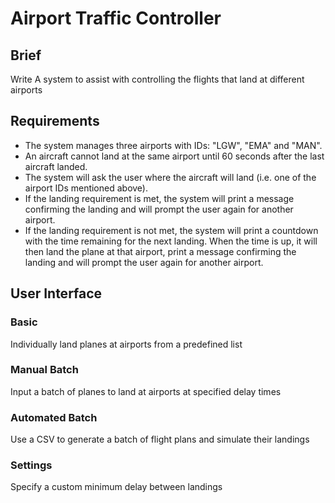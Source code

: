 # Airport Traffic Controller
## Brief
Write A system to assist with controlling the flights that land at different airports

## Requirements
- The system manages three airports with IDs: "LGW", "EMA" and "MAN".
- An aircraft cannot land at the same airport until 60 seconds after the last aircraft landed.
- The system will ask the user where the aircraft will land (i.e. one of the airport IDs mentioned above).
- If the landing requirement is met, the system will print a message confirming the landing and will prompt the user again for another airport.
- If the landing requirement is not met, the system will print a countdown with the time remaining for the next landing. When the time is up, it will then land the plane at that airport, print a message confirming the landing and will prompt the user again for another airport.

## User Interface
### Basic
Individually land planes at airports from a predefined list

### Manual Batch
Input a batch of planes to land at airports at specified delay times

### Automated Batch
Use a CSV to generate a batch of flight plans and simulate their landings

### Settings
Specify a custom minimum delay between landings